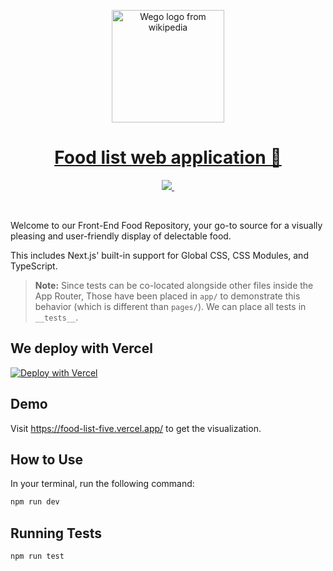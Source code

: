 <p align="center">
  <a href="https://www.wego.co.id/">
    <img width="180" src="https://upload.wikimedia.org/wikipedia/commons/f/fb/Wego_Logo_Small.png" alt="Wego logo from wikipedia">
    <h1 align="center">Food list web application 🥘</h1>
  </a>
</p>

<p align="center">
  <a aria-label="By logo"  href="https://www.wego.co.id/">
    <img src="https://img.shields.io/badge/MADE%20BY%20Fajrul-000000.svg?style=for-the-badge&logo=Vercel&labelColor=000">
  </a>
  <a aria-label="NPM version" href="https://www.wego.co.id/">
    <img alt="" src="https://img.shields.io/npm/v/next.svg?style=for-the-badge&labelColor=000000">
  </a>
</p>
<br/>

Welcome to our Front-End Food Repository, your go-to source for a visually pleasing and user-friendly display of delectable food.

This includes Next.js' built-in support for Global CSS, CSS Modules, and TypeScript.

> **Note:** Since tests can be co-located alongside other files inside the App Router, Those have been placed in `app/` to demonstrate this behavior (which is different than `pages/`). We can place all tests in `__tests__`.

## We deploy with Vercel
[![Deploy with Vercel](https://vercel.com/button)](https://vercel.com/new/clone?repository-url=https://github.com/vercel/next.js/tree/canary/examples/with-jest&project-name=with-jest&repository-name=with-jest)

## Demo
Visit <a aria-label="demo" href="https://food-list-five.vercel.app/">https://food-list-five.vercel.app/</a> to get the visualization.

## How to Use
In your terminal, run the following command:

```bash
npm run dev
```

## Running Tests

```bash
npm run test
```
